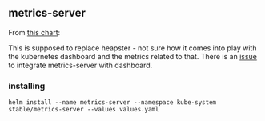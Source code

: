 ## metrics-server

From [this chart](https://github.com/kubernetes/charts/tree/master/stable/metrics-server):

This is supposed to replace heapster - not sure how it comes into play with the kubernetes dashboard and the metrics related to that.  There is an [issue](https://github.com/kubernetes/dashboard/issues/2986) to integrate metrics-server with dashboard.

### installing

```shell
helm install --name metrics-server --namespace kube-system stable/metrics-server --values values.yaml
```